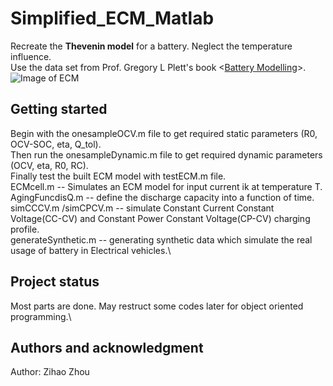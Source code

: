 # Simplified_ECM_Matlab

Recreate the **Thevenin model** for a battery. Neglect the temperature influence. \
Use the data set from Prof. Gregory L Plett's book <[Battery Modelling](http://mocha-java.uccs.edu/BMS1/index.html)>.\
![Image of ECM](https://gitlab.com/zihaos-play-yard/simplified_ecm_matlab/-/blob/main/ECM.PNG)

## Getting started

Begin with the onesampleOCV.m file to get required static parameters (R0, OCV-SOC, eta, Q_tol).\
Then run the onesampleDynamic.m file to get required dynamic parameters (OCV, eta, R0, RC).\
Finally test the built ECM model with testECM.m file.\
ECMcell.m -- Simulates an ECM model for input current ik at temperature T.\
AgingFuncdisQ.m -- define the discharge capacity into a function of time. \
simCCCV.m /simCPCV.m -- simulate Constant Current Constant Voltage(CC-CV) and Constant Power Constant Voltage(CP-CV) charging profile.\
generateSynthetic.m -- generating synthetic data which simulate the real usage of battery in Electrical vehicles.\

## Project status
Most parts are done. May restruct some codes later for object oriented programming.\

## Authors and acknowledgment
Author: Zihao Zhou




